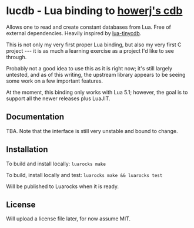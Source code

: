 # lucdb - Lua binding to [howerj's cdb](https://github.com/howerj/cdb)

Allows one to read and create constant databases from Lua. Free of external dependencies.
Heavily inspired by [lua-tinycdb](https://github.com/asb/lua-tinycdb/).

This is not only my very first proper Lua binding, but also my very first C project --- it is as much a learning exercise as a project I'd like to see through.

Probably not a good idea to use this as it is right now; it's still largely untested, and as of this writing, the upstream library appears to be seeing some work on a few important features.

At the moment, this binding only works with Lua 5.1; however, the goal is to support all the newer releases plus LuaJIT.


## Documentation

TBA. Note that the interface is still very unstable and bound to change.


## Installation

To build and install locally: `luarocks make`

To build, install locally and test: `luarocks make && luarocks test`

Will be published to Luarocks when it is ready.


## License

Will upload a license file later, for now assume MIT.
